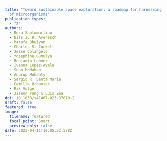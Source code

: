 ```yaml
---
title: "Toward sustainable space exploration: a roadmap for harnessing the power
  of microorganisms"
publication_types:
  - "2"
authors:
  - Rosa Santomartino
  - Nils J. H. Averesch
  - Marufa Bhuiyan
  - Charles S. Cockell
  - Jesse Colangelo
  - Yosephine Gumulya
  - Benjamin Lehner
  - Ivanna Lopez-Ayala
  - Sean McMahon
  - Anurup Mohanty
  - Sergio R. Santa Maria
  - Camilla Urbaniak
  - Rik Volger
  - Jiseon Yang & Luis Zea
doi: 10.1038/s41467-023-37070-2
draft: false
featured: true
image:
  filename: featured
  focal_point: Smart
  preview_only: false
date: 2023-04-11T10:05:52.578Z
---
```

